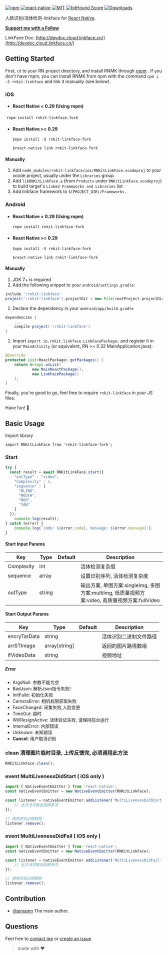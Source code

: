 [![npm][npm-badge]][npm]
[![react-native][rn-badge]][rn]
[![MIT][license-badge]][license]
[![bitHound Score][bithound-badge]][bithound]
[![Downloads](https://img.shields.io/npm/dm/rnkit-linkface.svg)](https://www.npmjs.com/package/rnkit-linkface)

人脸识别/活体检测-linkface for [React Native][rn].

[**Support me with a Follow**](https://github.com/simman/followers)

[npm-badge]: https://img.shields.io/npm/v/rnkit-linkface.svg
[npm]: https://www.npmjs.com/package/rnkit-linkface
[rn-badge]: https://img.shields.io/badge/react--native-v0.40-05A5D1.svg
[rn]: https://facebook.github.io/react-native
[license-badge]: https://img.shields.io/dub/l/vibe-d.svg
[license]: https://raw.githubusercontent.com/rnkit/rnkit-linkface/master/LICENSE
[bithound-badge]: https://www.bithound.io/github/rnkit/rnkit-linkface/badges/score.svg
[bithound]: https://www.bithound.io/github/rnkit/rnkit-linkface

LinkFace Doc: [http://devdoc.cloud.linkface.cn/](http://devdoc.cloud.linkface.cn/)

## Getting Started

First, `cd` to your RN project directory, and install RNMK through [rnpm](https://github.com/rnpm/rnpm) . If you don't have rnpm, you can install RNMK from npm with the command `npm i -S rnkit-linkface` and link it manually (see below).

### iOS

* #### React Native < 0.29 (Using rnpm)

  `rnpm install rnkit-linkface-fork`

* #### React Native >= 0.29
  `$npm install -S rnkit-linkface-fork`

  `$react-native link rnkit-linkface-fork`

#### Manually
1. Add `node_modules/rnkit-linkface/ios/RNKitLinkFace.xcodeproj` to your xcode project, usually under the `Libraries` group
1. Add `libRNKitLinkFace.a` (from `Products` under `RNKitLinkFace.xcodeproj`) to build target's `Linked Frameworks and Libraries` list
1. Add linkface framework to `$(PROJECT_DIR)/Frameworks.`

### Android

* #### React Native < 0.29 (Using rnpm)

  `rnpm install rnkit-linkface-fork`

* #### React Native >= 0.29
  `$npm install -S rnkit-linkface-fork`

  `$react-native link rnkit-linkface-fork`

#### Manually
1. JDK 7+ is required
1. Add the following snippet to your `android/settings.gradle`:

  ```gradle
include ':rnkit-linkface'
project(':rnkit-linkface').projectDir = new File(rootProject.projectDir, '../node_modules/rnkit-linkface/android/app')
  ```
  
1. Declare the dependency in your `android/app/build.gradle`
  
  ```gradle
  dependencies {
      ...
      compile project(':rnkit-linkface')
  }
  ```
  
1. Import `import io.rnkit.linkface.LinkFacePackage;` and register it in your `MainActivity` (or equivalent, RN >= 0.32 MainApplication.java):

  ```java
  @Override
  protected List<ReactPackage> getPackages() {
      return Arrays.asList(
              new MainReactPackage(),
              new LinkFacePackage()
      );
  }
  ```

Finally, you're good to go, feel free to require `rnkit-linkface` in your JS files.

Have fun! :metal:

## Basic Usage

Import library

```
import RNKitLinkFace from 'rnkit-linkface-fork';
```

### Start

```jsx
try {
  const result = await RNKitLinkFace.start({
    "outType" : "video",
    "Complexity" : 1,
    "sequence" : [
      "BLINK",
      "MOUTH",
      "NOD",
      "YAW"
    ]
  });
	console.log(result);
} catch (error) {
	console.log(`code: ${error.code}, message: ${error.message}`);
}
```

#### Start Input Params

| Key | Type | Default | Description |
| --- | --- | --- | --- |
| Complexity | int |  | 活体检测复杂度
| sequence | array |  | 设置识别序列, 活体检测复杂度 |
| outType | string |  | 输出方案, 单图方案:singleImg, 多图方案:multiImg, 低质量视频方案:video, 高质量视频方案:fullVideo |

#### Start Output Params

| Key | Type | Default | Description |
| --- | --- | --- | --- |
| encryTarData | string |  | 活体识别二进制文件路径 |
| arrSTImage | array[string] |  | 返回的图片路径数组 |
| lfVideoData | string | | 视频地址 |

##### Error

- ArgsNull: 参数不能为空
- BadJson: 解析Json指令失败!
- InitFaild: 初始化失败
- CameraError: 相机权限获取失败
- FaceChanged: 采集失败,人脸变更
- TimeOut: 超时
- WillResignActive: 活体验证失败, 请保持前台运行
- InternalError: 内部错误
- Unknown: 未知错误
- **Cancel**: 用户取消识别


### clean 清理图片临时目录, 上传反馈完, 必须调用此方法

```jsx
RNKitLinkFace.clean();
```

### event MultiLivenessDidStart ( iOS only )

```jsx
import { NativeEventEmitter } from 'react-native';
const nativeEventEmitter = new NativeEventEmitter(RNKitLinkFace);

const listener = nativeEventEmitter.addListener('MultiLivenessDidStart', () => {
	// 此方法可能会回调多次
});

// 使用完后记得移除
listener.remove();
```

### event MultiLivenessDidFail ( iOS only )

```jsx
import { NativeEventEmitter } from 'react-native';
const nativeEventEmitter = new NativeEventEmitter(RNKitLinkFace);

const listener = nativeEventEmitter.addListener('MultiLivenessDidFail', () => {
	// 此方法可能会回调多次
});

// 使用完后记得移除
listener.remove();
```

## Contribution

- [@simamn](mailto:liwei0990@gmail.com) The main author.

## Questions

Feel free to [contact me](mailto:liwei0990@gmail.com) or [create an issue](https://github.com/rnkit/rnkit-linkface/issues/new)

> made with ♥
